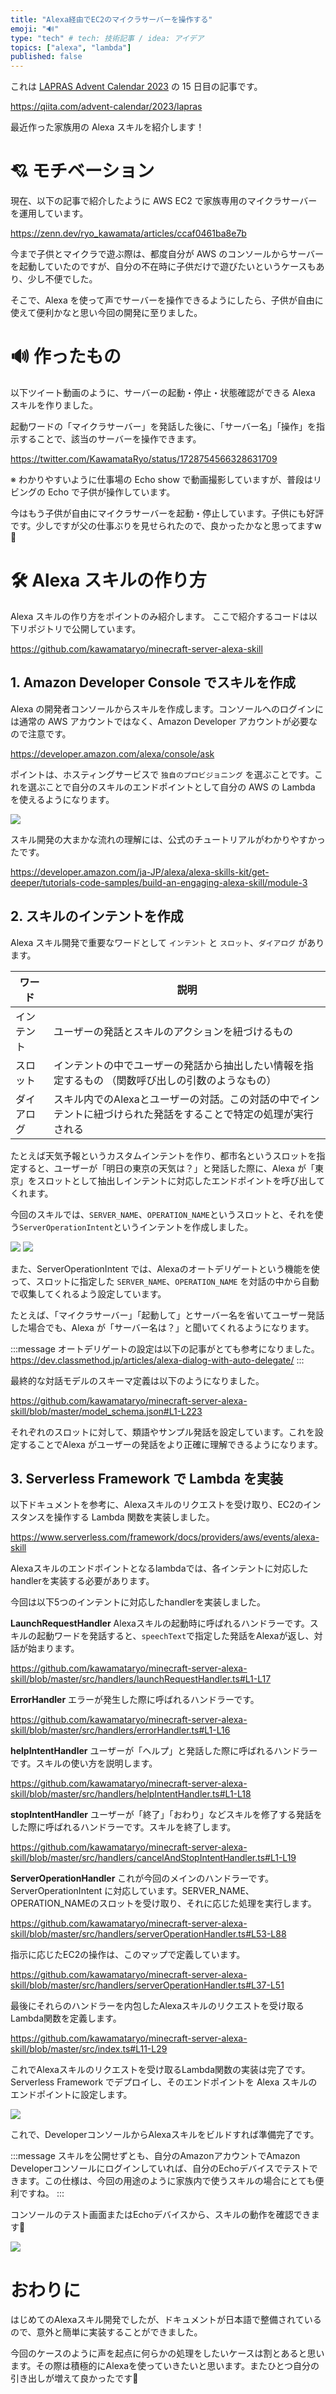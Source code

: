 ```yaml
---
title: "Alexa経由でEC2のマイクラサーバーを操作する"
emoji: "🔊"
type: "tech" # tech: 技術記事 / idea: アイデア
topics: ["alexa", "lambda"]
published: false
---
```


これは [LAPRAS Advent Calendar 2023](https://qiita.com/advent-calendar/2023/lapras) の 15 日目の記事です。

https://qiita.com/advent-calendar/2023/lapras

最近作った家族用の Alexa スキルを紹介します！

# 💘 モチベーション

現在、以下の記事で紹介したように AWS EC2 で家族専用のマイクラサーバーを運用しています。

https://zenn.dev/ryo_kawamata/articles/ccaf0461ba8e7b

今まで子供とマイクラで遊ぶ際は、都度自分が AWS のコンソールからサーバーを起動していたのですが、自分の不在時に子供だけで遊びたいというケースもあり、少し不便でした。

そこで、Alexa を使って声でサーバーを操作できるようにしたら、子供が自由に使えて便利かなと思い今回の開発に至りました。

# 🔊 作ったもの

以下ツイート動画のように、サーバーの起動・停止・状態確認ができる Alexa スキルを作りました。

起動ワードの「マイクラサーバー」を発話した後に、「サーバー名」「操作」を指示することで、該当のサーバーを操作できます。

https://twitter.com/KawamataRyo/status/1728754566328631709

※ わかりやすいように仕事場の Echo show で動画撮影していますが、普段はリビングの Echo で子供が操作しています。

今はもう子供が自由にマイクラサーバーを起動・停止しています。子供にも好評です。少しですが父の仕事ぶりを見せられたので、良かったかなと思ってますw💪

# 🛠️ Alexa スキルの作り方

Alexa スキルの作り方をポイントのみ紹介します。
ここで紹介するコードは以下リポジトリで公開しています。

https://github.com/kawamataryo/minecraft-server-alexa-skill

## 1. Amazon Developer Console でスキルを作成

Alexa の開発者コンソールからスキルを作成します。コンソールへのログインには通常の AWS アカウントではなく、Amazon Developer アカウントが必要なので注意です。

https://developer.amazon.com/alexa/console/ask

ポイントは、ホスティングサービスで `独自のプロビジョニング` を選ぶことです。これを選ぶことで自分のスキルのエンドポイントとして自分の AWS の Lambda を使えるようになります。

![](/images/e9502a8f8d2cc3/2023-12-12-10-13-27.png)

スキル開発の大まかな流れの理解には、公式のチュートリアルがわかりやすかったです。

https://developer.amazon.com/ja-JP/alexa/alexa-skills-kit/get-deeper/tutorials-code-samples/build-an-engaging-alexa-skill/module-3

## 2. スキルのインテントを作成

Alexa スキル開発で重要なワードとして `インテント` と `スロット`、`ダイアログ` があります。

| ワード   | 説明                        |
|-------|---------------------------|
| インテント | ユーザーの発話とスキルのアクションを紐づけるもの |
| スロット | インテントの中でユーザーの発話から抽出したい情報を指定するもの （関数呼び出しの引数のようなもの） |
| ダイアログ | スキル内でのAlexaとユーザーの対話。この対話の中でインテントに紐づけられた発話をすることで特定の処理が実行される|

たとえば天気予報というカスタムインテントを作り、都市名というスロットを指定すると、ユーザーが「明日の東京の天気は？」と発話した際に、Alexa が「東京」をスロットとして抽出しインテントに対応したエンドポイントを呼び出してくれます。

今回のスキルでは、`SERVER_NAME`、`OPERATION_NAME`というスロットと、それを使う`ServerOperationIntent`というインテントを作成しました。

![](/images/e9502a8f8d2cc3/2023-12-13-08-11-43.png)
![](/images/e9502a8f8d2cc3/2023-12-13-08-12-15.png)

また、ServerOperationIntent では、Alexaのオートデリゲートという機能を使って、スロットに指定した `SERVER_NAME`、`OPERATION_NAME` を対話の中から自動で収集してくれるよう設定しています。

たとえば、「マイクラサーバー」「起動して」とサーバー名を省いてユーザー発話した場合でも、Alexa が「サーバー名は？」と聞いてくれるようになります。

:::message
オートデリゲートの設定は以下の記事がとても参考になりました。
https://dev.classmethod.jp/articles/alexa-dialog-with-auto-delegate/
:::

最終的な対話モデルのスキーマ定義は以下のようになりました。

https://github.com/kawamataryo/minecraft-server-alexa-skill/blob/master/model_schema.json#L1-L223

それぞれのスロットに対して、類語やサンプル発話を設定しています。これを設定することでAlexa がユーザーの発話をより正確に理解できるようになります。

## 3. Serverless Framework で Lambda を実装

以下ドキュメントを参考に、Alexaスキルのリクエストを受け取り、EC2のインスタンスを操作する Lambda 関数を実装しました。

https://www.serverless.com/framework/docs/providers/aws/events/alexa-skill

Alexaスキルのエンドポイントとなるlambdaでは、各インテントに対応したhandlerを実装する必要があります。

今回は以下5つのインテントに対応したhandlerを実装しました。

**LaunchRequestHandler**
Alexaスキルの起動時に呼ばれるハンドラーです。スキルの起動ワードを発話すると、`speechText`で指定した発話をAlexaが返し、対話が始まります。

https://github.com/kawamataryo/minecraft-server-alexa-skill/blob/master/src/handlers/launchRequestHandler.ts#L1-L17

**ErrorHandler**
エラーが発生した際に呼ばれるハンドラーです。

https://github.com/kawamataryo/minecraft-server-alexa-skill/blob/master/src/handlers/errorHandler.ts#L1-L16

**helpIntentHandler**
ユーザーが「ヘルプ」と発話した際に呼ばれるハンドラーです。スキルの使い方を説明します。

https://github.com/kawamataryo/minecraft-server-alexa-skill/blob/master/src/handlers/helpIntentHandler.ts#L1-L18

**stopIntentHandler**
ユーザーが「終了」「おわり」などスキルを修了する発話をした際に呼ばれるハンドラーです。スキルを終了します。

https://github.com/kawamataryo/minecraft-server-alexa-skill/blob/master/src/handlers/cancelAndStopIntentHandler.ts#L1-L19

**ServerOperationHandler**
これが今回のメインのハンドラーです。ServerOperationIntent に対応しています。SERVER_NAME、OPERATION_NAMEのスロットを受け取り、それに応じた処理を実行します。

https://github.com/kawamataryo/minecraft-server-alexa-skill/blob/master/src/handlers/serverOperationHandler.ts#L53-L88

指示に応じたEC2の操作は、このマップで定義しています。

https://github.com/kawamataryo/minecraft-server-alexa-skill/blob/master/src/handlers/serverOperationHandler.ts#L37-L51

最後にそれらのハンドラーを内包したAlexaスキルのリクエストを受け取るLambda関数を定義します。

https://github.com/kawamataryo/minecraft-server-alexa-skill/blob/master/src/index.ts#L11-L29

これでAlexaスキルのリクエストを受け取るLambda関数の実装は完了です。
Serverless Framework でデプロイし、そのエンドポイントを Alexa スキルのエンドポイントに設定します。

![](/images/e9502a8f8d2cc3/2023-12-13-08-52-25.png)

これで、DeveloperコンソールからAlexaスキルをビルドすれば準備完了です。

:::message
スキルを公開せずとも、自分のAmazonアカウントでAmazon Developerコンソールにログインしていれば、自分のEchoデバイスでテストできます。この仕様は、今回の用途のように家族内で使うスキルの場合にとても便利ですね。
:::

コンソールのテスト画面またはEchoデバイスから、スキルの動作を確認できます🎉

![](/images/e9502a8f8d2cc3/2023-12-13-08-58-29.png)

# おわりに

はじめてのAlexaスキル開発でしたが、ドキュメントが日本語で整備されているので、意外と簡単に実装することができました。

今回のケースのように声を起点に何らかの処理をしたいケースは割とあると思います。その際は積極的にAlexaを使っていきたいと思います。またひとつ自分の引き出しが増えて良かったです💪
